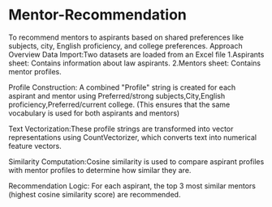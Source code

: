# Mentor-Recommendation
To recommend mentors to aspirants based on shared preferences like subjects, city, English proficiency, and college preferences.
Approach Overview
Data Import:Two datasets are loaded from an Excel file
1.Aspirants sheet: Contains information about law aspirants.
2.Mentors sheet: Contains mentor profiles.

Profile Construction:
A combined "Profile" string is created for each aspirant and mentor using Preferred/strong subjects,City,English proficiency,Preferred/current college.
(This ensures that the same vocabulary is used for both aspirants and mentors)

Text Vectorization:These profile strings are transformed into vector representations using CountVectorizer, which converts text into numerical feature vectors.

Similarity Computation:Cosine similarity is used to compare aspirant profiles with mentor profiles to determine how similar they are.

Recommendation Logic: For each aspirant, the top 3 most similar mentors (highest cosine similarity score) are recommended.
